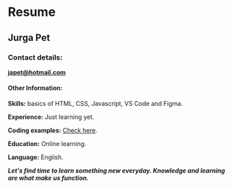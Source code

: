 # Resume

## Jurga Pet

### Contact details: 
**japet@hotmail.com**

#### Other Information:
**Skills:** basics of HTML, CSS, Javascript, VS Code and Figma.

**Experience:** Just learning yet.

**Coding examples:** [Check here](https://github.com/JA-Pet).

**Education:** Online learning.

**Language:** English.

***Let's find time to learn something new everyday. Knowledge and learning are what make us function.***
